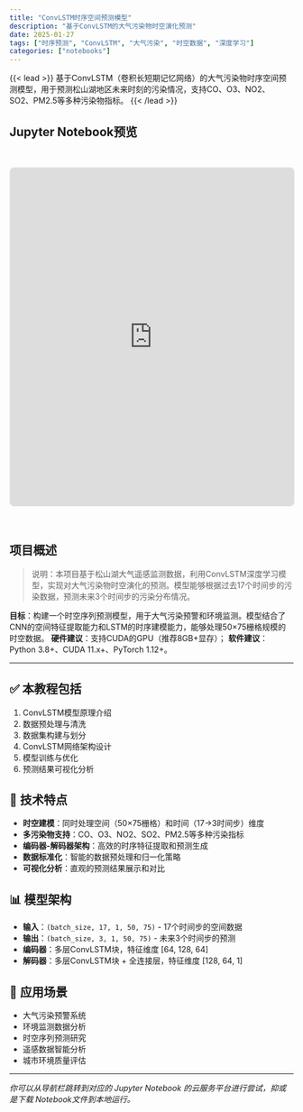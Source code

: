 ```yaml
---
title: "ConvLSTM时序空间预测模型"
description: "基于ConvLSTM的大气污染物时空演化预测"
date: 2025-01-27
tags: ["时序预测", "ConvLSTM", "大气污染", "时空数据", "深度学习"]
categories: ["notebooks"]
---
```


{{< lead >}}
基于ConvLSTM（卷积长短期记忆网络）的大气污染物时序空间预测模型，用于预测松山湖地区未来时刻的污染情况，支持CO、O3、NO2、SO2、PM2.5等多种污染物指标。
{{< /lead >}}


## Jupyter Notebook预览
<iframe 
  src="https://nbviewer.org/github/arkin-developer/notebooks/blob/main/time-series-forecasting/ConvLSTM_时序空间预测模型.ipynb"
  width="100%"
  height="600px"
  frameborder="0"
  style="border: 1px solid #e9ecef; border-radius: 8px; margin: 2rem 0;"
  allowfullscreen>
</iframe>



## 项目概述

> 说明：本项目基于松山湖大气遥感监测数据，利用ConvLSTM深度学习模型，实现对大气污染物时空演化的预测。模型能够根据过去17个时间步的污染数据，预测未来3个时间步的污染分布情况。

**目标**：构建一个时空序列预测模型，用于大气污染预警和环境监测。模型结合了CNN的空间特征提取能力和LSTM的时序建模能力，能够处理50×75栅格规模的时空数据。
**硬件建议**：支持CUDA的GPU（推荐8GB+显存）；
**软件建议**：Python 3.8+、CUDA 11.x+、PyTorch 1.12+。

------

## ✅ 本教程包括

1. ConvLSTM模型原理介绍
2. 数据预处理与清洗
3. 数据集构建与划分
4. ConvLSTM网络架构设计
5. 模型训练与优化
6. 预测结果可视化分析


## 🔬 技术特点

- **时空建模**：同时处理空间（50×75栅格）和时间（17→3时间步）维度
- **多污染物支持**：CO、O3、NO2、SO2、PM2.5等多种污染指标
- **编码器-解码器架构**：高效的时序特征提取和预测生成
- **数据标准化**：智能的数据预处理和归一化策略
- **可视化分析**：直观的预测结果展示和对比

## 📊 模型架构

- **输入**：`(batch_size, 17, 1, 50, 75)` - 17个时间步的空间数据
- **输出**：`(batch_size, 3, 1, 50, 75)` - 未来3个时间步的预测
- **编码器**：多层ConvLSTM块，特征维度 [64, 128, 64]
- **解码器**：多层ConvLSTM块 + 全连接层，特征维度 [128, 64, 1]

## 🎯 应用场景

- 大气污染预警系统
- 环境监测数据分析
- 时空序列预测研究
- 遥感数据智能分析
- 城市环境质量评估

---

*你可以从导航栏跳转到对应的 Jupyter Notebook 的云服务平台进行尝试，抑或是下载 Notebook文件到本地运行。*
